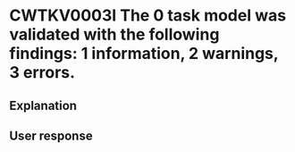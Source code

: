 # CWTKV0003I The 0 task model was validated with the following findings: 1 information, 2 warnings, 3 errors.

## Explanation

## User response